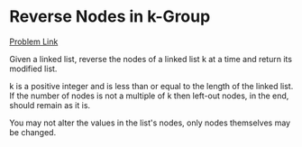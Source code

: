 <h1>Reverse Nodes in k-Group</h1>

[Problem Link](https://leetcode.com/problems/reverse-nodes-in-k-group/)

Given a linked list, reverse the nodes of a linked list k at a time and return its modified list.

k is a positive integer and is less than or equal to the length of the linked list. If the number of nodes is not a multiple of k then left-out nodes, in the end, should remain as it is.

You may not alter the values in the list's nodes, only nodes themselves may be changed.

